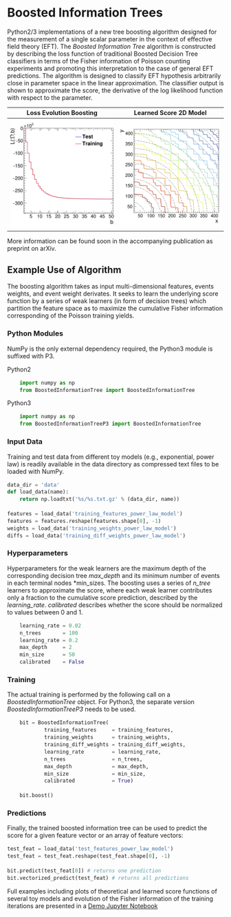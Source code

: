 # Boosted Information Trees

Python2/3 implementations of a new tree boosting algorithm designed for the measurement of a single scalar parameter in the context of effective field theory (EFT). The *Boosted Information Tree* algorithm is constructed by describing the loss function of traditional Boosted Decision Tree classifiers in terms of the Fisher information of Poisson counting experiments and promoting this interpretation to the case of general EFT predictions. The algorithm is designed to classify EFT  hypothesis arbitrarily close in parameter space in the linear approximation. The classifier output is shown to approximate the score, the derivative of the log likelihood function with respect to the parameter.

Loss Evolution Boosting             |  Learned Score 2D Model
:-------------------------:|:-------------------------:
![](figures/evolution_loss.png)  |  ![](figures/learned_score_2d.png)

More information can be found soon in the accompanying publication as preprint on arXiv.

## Example Use of Algorithm

The boosting algorithm takes as input multi-dimensional features, events weights, and event weight derivates. It seeks to learn the underlying score function by a series of weak learners (in form of decision trees) which partition the feature space as to maximize the cumulative Fisher information corresponding of the Poisson training yields.

### Python Modules

NumPy is the only external dependency required, the Python3 module is suffixed with P3.

Python2
```python
    import numpy as np
    from BoostedInformationTree import BoostedInformationTree
```

Python3
```python
    import numpy as np
    from BoostedInformationTreeP3 import BoostedInformationTree
```

### Input Data

Training and test data from different toy models (e.g., exponential, power law) is readily available in the data directory as compressed text files to be loaded with NumPy.

```python
data_dir = 'data'
def load_data(name):
    return np.loadtxt('%s/%s.txt.gz' % (data_dir, name))

features = load_data('training_features_power_law_model')
features = features.reshape(features.shape[0], -1)
weights = load_data('training_weights_power_law_model')
diffs = load_data('training_diff_weights_power_law_model')
```

### Hyperparameters

Hyperparameters for the weak learners are the maximum depth of the corresponding decision tree *max_depth* and its minimum number of events in each terminal nodes *min_sizes. The boosting uses a series of *n_tree* learners to approximate the score, where each weak learner contributes only a fraction to the cumulative score prediction, described by the *learning_rate*. *calibrated* describes whether the score should be normalized to values between 0 and 1.

```python
    learning_rate = 0.02
    n_trees       = 100
    learning_rate = 0.2 
    max_depth     = 2
    min_size      = 50
    calibrated    = False
```

### Training

The actual training is performed by the following call on a *BoostedInformationTree* object. For Python3, the separate version *BoostedInformationTreeP3* needs to be used.
```python
    bit = BoostedInformationTree(
            training_features     = training_features,
            training_weights      = training_weights, 
            training_diff_weights = training_diff_weights, 
            learning_rate         = learning_rate, 
            n_trees               = n_trees,
            max_depth             = max_depth,
            min_size              = min_size,
            calibrated            = True)

    bit.boost()
```

### Predictions
Finally, the trained boosted information tree can be used to predict the score for a given feature vector or an array of feature vectors:

```python
test_feat = load_data('test_features_power_law_model')
test_feat = test_feat.reshape(test_feat.shape[0], -1)

bit.predict(test_feat[0]) # returns one prediction
bit.vectorized_predict(test_feat) # returns all predictions
```

Full examples including plots of theoretical and learned score functions of several toy models and evolution of the Fisher information of the training iterations are presented in a [Demo Jupyter Notebook](bit_p3_demo.ipynb)